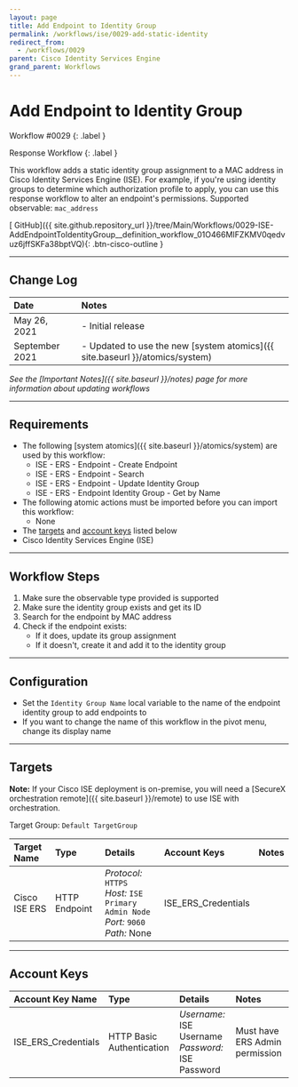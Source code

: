 ```yaml
---
layout: page
title: Add Endpoint to Identity Group
permalink: /workflows/ise/0029-add-static-identity
redirect_from:
  - /workflows/0029
parent: Cisco Identity Services Engine
grand_parent: Workflows
---
```


# Add Endpoint to Identity Group
<div markdown="1">
Workflow #0029
{: .label }

Response Workflow
{: .label }
</div>

This workflow adds a static identity group assignment to a MAC address in Cisco Identity Services Engine (ISE). For example, if you're using identity groups to determine which authorization profile to apply, you can use this response workflow to alter an endpoint's permissions. Supported observable: `mac_address`

[<i class="fab fa-github mr-1"></i> GitHub]({{ site.github.repository_url }}/tree/Main/Workflows/0029-ISE-AddEndpointToIdentityGroup__definition_workflow_01O466MIFZKMV0qedvuz6jffSKFa38bptVQ){: .btn-cisco-outline }

---

## Change Log

| Date | Notes |
|:-----|:------|
| May 26, 2021 | - Initial release |
| September 2021 | - Updated to use the new [system atomics]({{ site.baseurl }}/atomics/system) |

_See the [Important Notes]({{ site.baseurl }}/notes) page for more information about updating workflows_

---

## Requirements
* The following [system atomics]({{ site.baseurl }}/atomics/system) are used by this workflow:
	* ISE - ERS - Endpoint - Create Endpoint
	* ISE - ERS - Endpoint - Search
	* ISE - ERS - Endpoint - Update Identity Group
	* ISE - ERS - Endpoint Identity Group - Get by Name
* The following atomic actions must be imported before you can import this workflow:
	* None
* The [targets](#targets) and [account keys](#account-keys) listed below
* Cisco Identity Services Engine (ISE)

---

## Workflow Steps
1. Make sure the observable type provided is supported
1. Make sure the identity group exists and get its ID
1. Search for the endpoint by MAC address
1. Check if the endpoint exists:
	* If it does, update its group assignment
	* If it doesn't, create it and add it to the identity group

---

## Configuration
* Set the `Identity Group Name` local variable to the name of the endpoint identity group to add endpoints to
* If you want to change the name of this workflow in the pivot menu, change its display name

---

## Targets
**Note:** If your Cisco ISE deployment is on-premise, you will need a [SecureX orchestration remote]({{ site.baseurl }}/remote) to use ISE with orchestration.

Target Group: `Default TargetGroup`

| Target Name | Type | Details | Account Keys | Notes |
|:------------|:-----|:--------|:-------------|:------|
| Cisco ISE ERS | HTTP Endpoint | _Protocol:_ `HTTPS`<br />_Host:_ `ISE Primary Admin Node`<br />_Port:_ `9060`<br />_Path:_ None | ISE_ERS_Credentials | |

---

## Account Keys

| Account Key Name | Type | Details | Notes |
|:-----------------|:-----|:--------|:------|
| ISE_ERS_Credentials | HTTP Basic Authentication | _Username:_ ISE Username<br />_Password:_ ISE Password | Must have ERS Admin permission |
